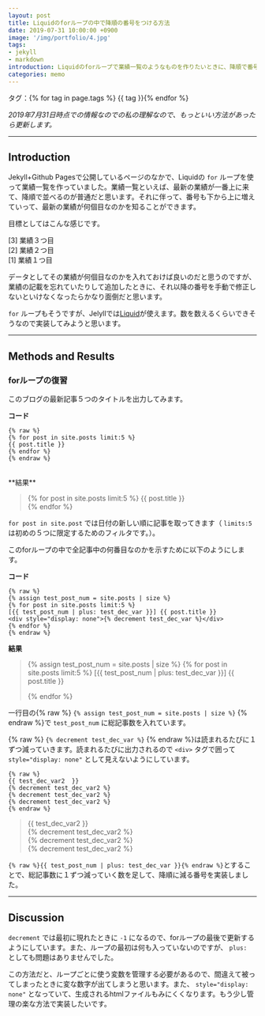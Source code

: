 ```yaml
---
layout: post
title: Liquidのforループの中で降順の番号をつける方法
date: 2019-07-31 10:00:00 +0900
image: '/img/portfolio/4.jpg'
tags:
- jekyll
- markdown
introduction: Liquidのforループで業績一覧のようなものを作りたいときに、降順で番号をつけたかったのでそのメモ
categories: memo
---
```


タグ：{% for tag in page.tags %} {{ tag }}{% endfor %}

*2019年7月31日時点での情報なのでの私の理解なので、もっといい方法があったら更新します。*

---

## Introduction

Jekyll+Github Pagesで公開しているページのなかで、Liquidの `for` ループを使って業績一覧を作っていました。業績一覧といえば、最新の業績が一番上に来て、降順で並べるのが普通だと思います。それに伴って、番号も下から上に増えていって、最新の業績が何個目なのかを知ることができます。

目標としてはこんな感じです。

[3] 業績３つ目  
[2] 業績２つ目  
[1] 業績１つ目  

データとしてその業績が何個目なのかを入れておけば良いのだと思うのですが、業績の記載を忘れていたりして追加したときに、それ以降の番号を手動で修正しないといけなくなったらかなり面倒だと思います。

`for` ループもそうですが、Jelyllでは[Liquid](https://shopify.github.io/liquid/)が使えます。数を数えるくらいできそうなので実装してみようと思います。

---

## Methods and Results

### forループの復習

このブログの最新記事５つのタイトルを出力してみます。

**コード**

```
{% raw %}
{% for post in site.posts limit:5 %}
{{ post.title }}
{% endfor %}
{% endraw %}
```

<br>
**結果**

> {% for post in site.posts limit:5 %}
> {{ post.title }}  
> {% endfor %}

`for post in site.post` では日付の新しい順に記事を取ってきます（ `limits:5` は初めの５つに限定するためのフィルタです。）。

このforループの中で全記事中の何番目なのかを示すために以下のようにします。

**コード**
```
{% raw %}
{% assign test_post_num = site.posts | size %}
{% for post in site.posts limit:5 %}
[{{ test_post_num | plus: test_dec_var }}] {{ post.title }}
<div style="display: none">{% decrement test_dec_var %}</div>
{% endfor %}
{% endraw %}
```

**結果**

> {% assign test_post_num = site.posts | size %}
> {% for post in site.posts limit:5 %}
> [{{ test_post_num | plus: test_dec_var }}] {{ post.title }}
> <div style="display: none">{% decrement test_dec_var %}</div>
> {% endfor %}

一行目の{% raw %} `{% assign test_post_num = site.posts | size %}` {% endraw %}で `test_post_num` に総記事数を入れています。

{% raw %} `{% decrement test_dec_var %}` {% endraw %}は読まれるたびに１ずつ減っていきます。読まれるたびに出力されるので `<div>` タグで囲って `style="display: none"` として見えないようにしています。

```
{% raw %}
{{ test_dec_var2  }}
{% decrement test_dec_var2 %}
{% decrement test_dec_var2 %}
{% decrement test_dec_var2 %}
{% endraw %}
```
> {{ test_dec_var2  }}  
> {% decrement test_dec_var2 %}  
> {% decrement test_dec_var2 %}  
> {% decrement test_dec_var2 %}  

`{% raw %}{{ test_post_num | plus: test_dec_var }}{% endraw %}`とすることで、総記事数に１ずつ減っていく数を足して、降順に減る番号を実装しました。

<hr>

## Discussion

`decrement` では最初に現れたときに `-1` になるので、forループの最後で更新するようにしています。また、ループの最初は何も入っていないのですが、 `plus: ` としても問題はありませんでした。

この方法だと、ループごとに使う変数を管理する必要があるので、間違えて被ってしまったときに変な数字が出てしまうと思います。また、 `style="display: none"` となっていて、生成されるhtmlファイルもみにくくなります。もう少し管理の楽な方法で実装したいです。
